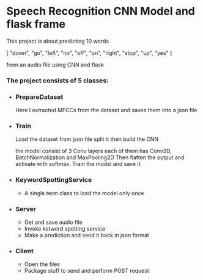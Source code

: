 # Speech Recognition CNN Model and flask frame

This project is about predicting 10 words <p> [
        "down",
        "go",
        "left",
        "no",
        "off",
        "on",
        "right",
        "stop",
        "up",
        "yes"
    ] <p> from an audio file using CNN and flask
### The project consists of 5 classes:
- ### PrepareDataset 
    Here I extracted MFCCs from the dataset and saves them into a json file
- ### Train
    Load the dataset from json file split it then build the CNN <p>
    the model consist of 3 Conv layers each of them has Conv2D, BatchNormalization and MaxPooling2D 
    Then flatten the output and activate with softmax. Train the model and save it
- ### KeywordSpottingService
  - A single term class to load the model only once
  
- ### Server
  - Get and save audio file
  - Invoke ketword spotting service
  - Make a prediction and send it back in json format
  
- ### Client
   - Open the files
   - Package stuff to send and perform POST request
  

